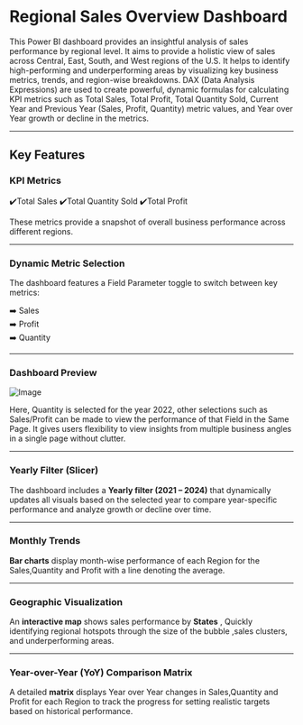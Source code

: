 #  Regional Sales Overview Dashboard

This Power BI dashboard provides an insightful analysis of sales performance by regional level. It aims to provide a holistic view of sales across Central, East, South, and West regions of the U.S. It helps to identify high-performing and underperforming areas by visualizing key business metrics, trends, and region-wise breakdowns. DAX (Data Analysis Expressions) are used to create powerful, dynamic formulas for calculating KPI metrics such as Total Sales, Total Profit, Total Quantity Sold, Current Year and Previous Year (Sales, Profit, Quantity) metric values, and Year over Year growth or decline in the metrics.

---

## Key Features

### KPI Metrics

✔️Total Sales
✔️Total Quantity Sold
✔️Total Profit

These metrics provide a snapshot of overall business performance across different regions.

---

### Dynamic Metric Selection

The dashboard features a Field Parameter toggle to switch between key metrics:

➡️ Sales  
➡️ Profit  
➡️ Quantity

---
### Dashboard Preview
![Image](https://github.com/user-attachments/assets/51023dbd-70d6-4f8e-a593-103933af69d8)

Here, Quantity is selected for the year 2022, other selections such as Sales/Profit can be made to view the performance of that Field in the Same Page. It gives users flexibility to view insights from multiple business angles in a single page without clutter.

---

### Yearly Filter (Slicer)

The dashboard includes a **Yearly filter (2021 – 2024)** that dynamically updates all visuals based on the selected year to compare year-specific performance and analyze growth or decline over time.

---

### Monthly Trends

**Bar charts** display month-wise performance of each Region for the Sales,Quantity and Profit with a line denoting the average.
 
---

### Geographic Visualization

An **interactive map** shows sales performance by **States** , Quickly identifying regional hotspots through the size of the bubble ,sales clusters, and underperforming areas.

---

### Year-over-Year (YoY) Comparison Matrix

A detailed **matrix** displays Year over Year changes in Sales,Quantity and Profit for each Region to track the progress for setting realistic targets based on historical performance.

